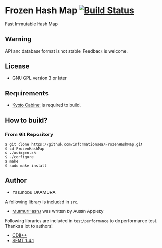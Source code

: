 Frozen Hash Map [![Build Status](https://travis-ci.org/informationsea/FrozenHashMap.svg)](https://travis-ci.org/informationsea/FrozenHashMap)
===============

Fast Immutable Hash Map

Warning
-------

API and database format is not stable. Feedback is welcome.

License
-------

* GNU GPL version 3 or later

Requirements
------------

* [Kyoto Cabinet](http://fallabs.com/kyotocabinet/) is required to
  build.

How to build?
-------------

### From Git Repository

    $ git clone https://github.com/informationsea/FrozenHashMap.git
    $ cd FrozenHashMap
    $ ./autogen.sh
    $ ./configure
    $ make
    $ sudo make install

Author
------

* Yasunobu OKAMURA

A following library is included in `src`.

* [MurmurHash3](https://code.google.com/p/smhasher/wiki/MurmurHash3) was written by Austin Appleby

Following libraries are included in `test/performance` to do
performance test. Thanks a lot to authors!

* [CDB++](http://www.chokkan.org/software/cdbpp/)
* [SFMT 1.4.1](http://www.math.sci.hiroshima-u.ac.jp/~m-mat/MT/SFMT/index-jp.html)


